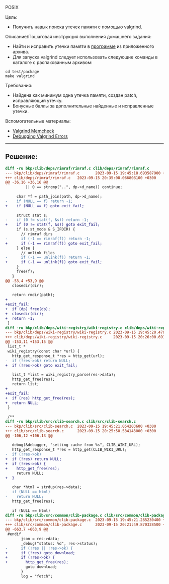 POSIX

Цель:
- Получить навык поиска утечек памяти с помощью valgrind.

Описание/Пошаговая инструкция выполнения домашнего задания:
- Найти и исправить утечки памяти в [программе](https://github.com/clibs/clib) из приложенного архива.
- Для запуска valgrind следует использовать следующие команды в каталоге с распакованным архивом:
```shell
cd test/package
make valgrind
```

Требования:
- Найдена как минимум одна утечка памяти, создан patch, исправляющий утечку.
- Бонусные баллы за дополнительные найденные и исправленные утечки.

Вспомогательные материалы:
- [Valgrind Memcheck](https://web.stanford.edu/class/archive/cs/cs107/cs107.1218/resources/valgrind.html)
- [Debugging Valgrind Errors](https://student.cs.uwaterloo.ca/~cs241/valgrind/)

---
## Решение:

```diff
diff -ru bkp/clib/deps/rimraf/rimraf.c clib/deps/rimraf/rimraf.c
--- bkp/clib/deps/rimraf/rimraf.c       2023-09-15 19:45:18.693587900 +0300
+++ clib/deps/rimraf/rimraf.c   2023-09-15 20:35:08.066808100 +0300
@@ -36,16 +36,16 @@
         || 0 == strcmp("..", dp->d_name)) continue;
 
     char *f = path_join(path, dp->d_name);
-    if (NULL == f) return -1;
+    if (NULL == f) goto exit_fail;
 
     struct stat s;
-    if (0 != stat(f, &s)) return -1;
+    if (0 != stat(f, &s)) goto exit_fail;
     if (s.st_mode & S_IFDIR) {
       // rimraf dirs
-      if (-1 == rimraf(f)) return -1;
+      if (-1 == rimraf(f)) goto exit_fail;
     } else {
       // unlink files
-      if (-1 == unlink(f)) return -1;
+      if (-1 == unlink(f)) goto exit_fail;
     }
     free(f);
   }
@@ -53,4 +53,9 @@
   closedir(dir);
 
   return rmdir(path);
+
+exit_fail:
+  if (dp) free(dp);
+  closedir(dir);
+  return -1;
 }
diff -ru bkp/clib/deps/wiki-registry/wiki-registry.c clib/deps/wiki-registry/wiki-registry.c
--- bkp/clib/deps/wiki-registry/wiki-registry.c 2023-09-15 19:45:20.470851900 +0300
+++ clib/deps/wiki-registry/wiki-registry.c     2023-09-15 20:26:00.691985800 +0300
@@ -153,11 +153,15 @@
 list_t *
 wiki_registry(const char *url) {
   http_get_response_t *res = http_get(url);
-  if (!res->ok) return NULL;
+  if (!res->ok) goto exit_fail;
 
   list_t *list = wiki_registry_parse(res->data);
   http_get_free(res);
   return list;
+
+exit_fail:
+  if (res) http_get_free(res);
+  return NULL;
 }
 
 /**
diff -ru bkp/clib/src/clib-search.c clib/src/clib-search.c
--- bkp/clib/src/clib-search.c  2023-09-15 19:45:21.054203600 +0300
+++ clib/src/clib-search.c      2023-09-15 20:25:58.534143000 +0300
@@ -106,12 +106,13 @@
 
   debug(&debugger, "setting cache from %s", CLIB_WIKI_URL);
   http_get_response_t *res = http_get(CLIB_WIKI_URL);
-  if (!res->ok)
+  if (!res) return NULL;
+  if (!res->ok) {
+    http_get_free(res);
     return NULL;
+  }
 
   char *html = strdup(res->data);
-  if (NULL == html)
-    return NULL;
   http_get_free(res);
 
   if (NULL == html)
diff -ru bkp/clib/src/common/clib-package.c clib/src/common/clib-package.c
--- bkp/clib/src/common/clib-package.c  2023-09-15 19:45:21.285230400 +0300
+++ clib/src/common/clib-package.c      2023-09-15 20:21:49.870328500 +0300
@@ -663,7 +663,9 @@
 #endif
       json = res->data;
       _debug("status: %d", res->status);
-      if (!res || !res->ok) {
+      if (!res) goto download;
+      if (!res->ok) {
+        http_get_free(res);
         goto download;
       }
       log = "fetch";
```
